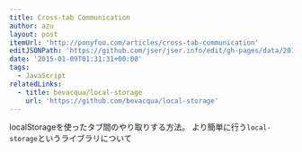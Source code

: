 ```yaml
---
title: Cross-tab Communication
author: azu
layout: post
itemUrl: 'http://ponyfoo.com/articles/cross-tab-communication'
editJSONPath: 'https://github.com/jser/jser.info/edit/gh-pages/data/2015/01/index.json'
date: '2015-01-09T01:31:31+00:00'
tags:
  - JavaScript
relatedLinks:
  - title: bevacqua/local-storage
    url: 'https://github.com/bevacqua/local-storage'
---
```

localStorageを使ったタブ間のやり取りする方法。
より簡単に行う`local-storage`というライブラリについて
